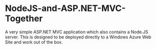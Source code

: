 NodeJS-and-ASP.NET-MVC-Together
===============================

A very simple ASP.NET MVC application which also contains a Node.JS server.  This is designed to be deployed directly to a Windows Azure Web Site and work out of the box.
